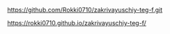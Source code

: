 https://github.com/Rokki0710/zakrivayuschiy-teg-f.git

https://rokki0710.github.io/zakrivayuschiy-teg-f/

